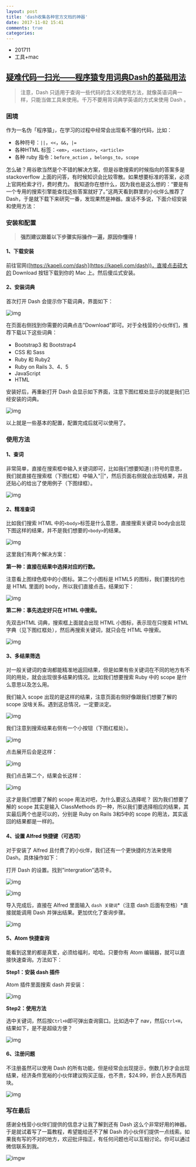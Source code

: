 ```yaml
---
layout: post
title: 'dash收集各种官方文档的神器'
date: 2017-11-02 15:41
comments: true
categories: 
---
```

* 201711
* 工具+mac



## [疑难代码一扫光——程序猿专用词典Dash的基础用法](http://hukui-blog.logdown.com/posts/2017/03/20/1617960)

> 注意，Dash 只适用于查询一些代码的含义和使用方法，就像英语词典一样，只能当做工具来使用。千万不要用背词典学英语的方式来使用 Dash 。

### 困境

作为一名伪「程序猿」，在学习的过程中经常会出现看不懂的代码，比如：

- 各种符号：`||`，`<<`，`&&`，`|=`
- 各种HTML 标签：`<em>`，`<section>`，`<article>`
- 各种 ruby 指令：`before_action` ，`belongs_to`，`scope`

怎么破？用谷歌当然是个不错的解决方案，但是谷歌搜索的时候指向的答案多是 stackoverflow 上面的问答，有时候知识会比较零散。如果想要标准的答案，必须上官网检索才行，费时费力。
我知道你在想什么，因为我也是这么想的：“要是有一个专用的搜索引擎能查找这些答案就好了。”这两天看到群里的小伙伴么推荐了 Dash，于是就下载下来研究一番，发现果然是神器。废话不多说，下面介绍安装和使用方法：

### 安装和配置

> **强烈建议跟着以下步骤实际操作一遍，原因你懂得！**

#### 1、下载安装

前往官网([https://kapeli.com/dash](https://kapeli.com/dash))，直接点击硕大的 Download 按钮下载到你的 Mac 上。然后傻瓜式安装。

#### 2、安装词典

首次打开 Dash 会提示你下载词典，界面如下：

![img](http://olt6cko37.bkt.clouddn.com/2017032014899743711338.png)

在页面右侧找到你需要的词典点击"Download"即可。对于全栈营的小伙伴们，推荐下载以下这些词典：

- Bootstrap3 和 Bootstrap4
- CSS 和 Sass
- Ruby 和 Ruby2
- Ruby on Rails 3、4、5
- JavaScript
- HTML

安装好后，再重新打开 Dash 会显示如下界面，注意下图红框处显示的就是我们已经安装的词典。

![img](http://olt6cko37.bkt.clouddn.com/20170320148997451468483.png)

以上就是一些基本的配置，配置完成后就可以使用了。

### 使用方法

#### 1、查词

非常简单，直接在搜索框中输入关键词即可，比如我们想要知道`||`符号的意思，我们就直接在搜索框（下图红框）中输入"||"，然后页面右侧就会出现结果，并且还贴心的给出了使用例子（下图绿框）。

![img](http://olt6cko37.bkt.clouddn.com/20170320148997295481000.png)

#### 2、精准查词

比如我们搜索 HTML 中的`<body>`标签是什么意思，直接搜索关键词 body会出现下图这样的结果，并不是我们想要的`<body>`的结果。

![img](http://olt6cko37.bkt.clouddn.com/20170320148997655724043.png)

这里我们有两个解决方案：

**第一种：直接在结果中选择对应的行数。**

注意看上图绿色框中的小图标。第二个小图标是 HTML5 的图标，我们要找的也是 HTML 里面的 body，所以我们直接点击。结果如下：

![img](http://olt6cko37.bkt.clouddn.com/20170320148999794763000.png)

**第二种：事先选定好只在 HTML 中搜索。**

先双击HTML 词典，搜索框上面就会出现 HTML 小图标，表示现在只搜索 HTML 字典（见下图红框处），然后再搜索关键词，就只会在 HTML 中搜索。

![img](http://olt6cko37.bkt.clouddn.com/20170320148997723567410.png)

#### 3、多结果筛选

对一般关键词的查询都能精准地返回结果，但是如果有些关键词在不同的地方有不同的用处，就会出现很多结果的情况。比如我们想要搜索 Ruby 中的 scope 是什么意思以及怎么用。

我们输入 scope 出现的是这样的结果，注意页面右侧好像跟我们想要了解的 scope 没啥关系。遇到这总情况，一定要淡定。

![img](http://olt6cko37.bkt.clouddn.com/20170320148997533686519.png)

我们注意到搜索结果右侧有一个小按钮（下图红框处）。

![img](http://olt6cko37.bkt.clouddn.com/20170320148997549374030.png)

点击展开后会是这样：

![img](http://olt6cko37.bkt.clouddn.com/20170320148997555532229.png)

我们点击第二个，结果会长这样：

![img](http://olt6cko37.bkt.clouddn.com/2017032014899755921365.png)

这才是我们想要了解的 scope 用法对吧，为什么要这么选择呢？
因为我们想要了解的 scope 其实是输入 ClassMethods 的一种，所以我们要选择相应的结果，其实最后两个也是可以的，分别是 Ruby on Rails 3和5中的 scope 的用法，其实返回的结果都是一样的。

#### 4、设置 Alfred 快捷键（可选项）

对于安装了 Alfred 且付费了的小伙伴，我们还有一个更快捷的方法来使用 Dash。具体操作如下：

打开 Dash 的设置。找到”intergration”选项卡。

![img](http://olt6cko37.bkt.clouddn.com/20170320148997734481655.png)

![img](http://olt6cko37.bkt.clouddn.com/20170320148997751111203.png)

导入完成后，直接在 Alfred 里面输入 `dash 关键词`*（注意 dash 后面有空格）*直接就能调用 Dash 并弹出结果。更加优化了查询步骤。

![img](http://olt6cko37.bkt.clouddn.com/20170320148997786232522.png)

#### 5、Atom 快捷查询

能看到这里的都是真爱，必须给福利，哈哈。只要你有 Atom 编辑器，就可以直接快速查询。方法如下：

**Step1：安装 dash 插件**

Atom 插件里面搜索 dash 并安装：

![img](http://olt6cko37.bkt.clouddn.com/20170320148997822970984.png)

**Step2：使用方法**

选中关键词，然后按`Ctrl+H`即可弹出查询窗口。比如选中了 nav，然后`Ctrl+H`，结果如下，是不是超级方便？

![img](http://olt6cko37.bkt.clouddn.com/20170320148997837013577.png)

#### 6、注册问题

不注册虽然可以使用 Dash 的所有功能，但是经常会出现提示，倒数几秒才会出现结果，经济条件宽裕的小伙伴建议购买正版，也不贵，$24.99，折合人民币两百块。

![img](http://olt6cko37.bkt.clouddn.com/20170320148997645578810.png)

### 写在最后

感谢全栈营小伙伴们提供的信息才让我了解到还有 Dash 这么个非常好用的神器。于是就试着写了一篇教程，希望能给还不了解 Dash 的小伙伴们提供一点线索。如果我有写的不对的地方，欢迎批评指正，有任何问题也可以互相讨论。你可以通过微信联系到我。

![img](http://olt6cko37.bkt.clouddn.com/20170320148998981057997.jpg)w